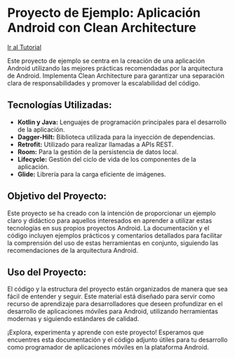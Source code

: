 # Proyecto de Ejemplo: Aplicación Android con Clean Architecture
[Ir al Tutorial](app/src/main/java/com/example/dagger_hilt/README.md)

Este proyecto de ejemplo se centra en la creación de una aplicación Android utilizando las mejores
prácticas recomendadas por la arquitectura de Android. Implementa Clean Architecture para garantizar
una separación clara de responsabilidades y promover la escalabilidad del código.

## Tecnologías Utilizadas:

- **Kotlin y Java:** Lenguajes de programación principales para el desarrollo de la aplicación.
- **Dagger-Hilt:** Biblioteca utilizada para la inyección de dependencias.
- **Retrofit:** Utilizado para realizar llamadas a APIs REST.
- **Room:** Para la gestión de la persistencia de datos local.
- **Lifecycle:** Gestión del ciclo de vida de los componentes de la aplicación.
- **Glide:** Librería para la carga eficiente de imágenes.

## Objetivo del Proyecto:

Este proyecto se ha creado con la intención de proporcionar un ejemplo claro y didáctico para
aquellos interesados en aprender a utilizar estas tecnologías en sus propios proyectos Android. La
documentación y el código incluyen ejemplos prácticos y comentarios detallados para facilitar la
comprensión del uso de estas herramientas en conjunto, siguiendo las recomendaciones de la
arquitectura Android.

## Uso del Proyecto:

El código y la estructura del proyecto están organizados de manera que sea fácil de entender y
seguir. Este material está diseñado para servir como recurso de aprendizaje para desarrolladores que
deseen profundizar en el desarrollo de aplicaciones móviles para Android, utilizando herramientas
modernas y siguiendo estándares de calidad.

¡Explora, experimenta y aprende con este proyecto! Esperamos que encuentres esta documentación y el
código adjunto útiles para tu desarrollo como programador de aplicaciones móviles en la plataforma
Android.

